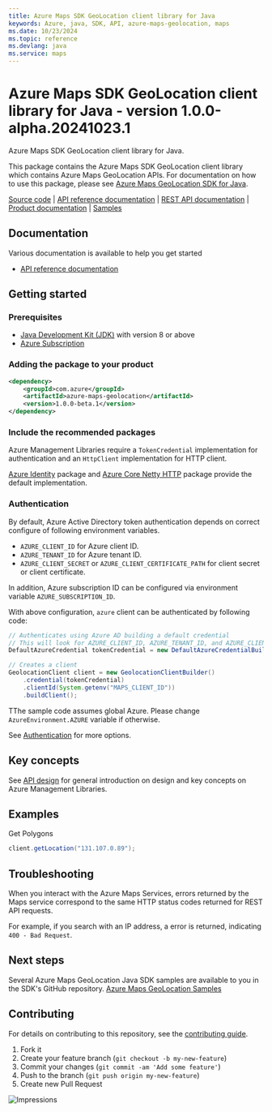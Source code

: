 ```yaml
---
title: Azure Maps SDK GeoLocation client library for Java
keywords: Azure, java, SDK, API, azure-maps-geolocation, maps
ms.date: 10/23/2024
ms.topic: reference
ms.devlang: java
ms.service: maps
---
```

# Azure Maps SDK GeoLocation client library for Java - version 1.0.0-alpha.20241023.1 


Azure Maps SDK GeoLocation client library for Java.

This package contains the Azure Maps SDK GeoLocation client library which contains Azure Maps GeoLocation APIs. For documentation on how to use this package, please see [Azure Maps GeoLocation SDK for Java](/rest/api/maps/geolocation).

[Source code][source] | [API reference documentation][docs] | [REST API documentation][rest_docs] | [Product documentation][product_docs] | [Samples][samples]

## Documentation

Various documentation is available to help you get started

- [API reference documentation][docs]

## Getting started

### Prerequisites

- [Java Development Kit (JDK)][jdk] with version 8 or above
- [Azure Subscription][azure_subscription]

### Adding the package to your product

[//]: # ({x-version-update-start;com.azure:azure-maps-geolocation;current})
```xml
<dependency>
    <groupId>com.azure</groupId>
    <artifactId>azure-maps-geolocation</artifactId>
    <version>1.0.0-beta.1</version>
</dependency>
```
[//]: # ({x-version-update-end})

### Include the recommended packages

Azure Management Libraries require a `TokenCredential` implementation for authentication and an `HttpClient` implementation for HTTP client.

[Azure Identity][azure_identity] package and [Azure Core Netty HTTP][azure_core_http_netty] package provide the default implementation.

### Authentication

By default, Azure Active Directory token authentication depends on correct configure of following environment variables.

- `AZURE_CLIENT_ID` for Azure client ID.
- `AZURE_TENANT_ID` for Azure tenant ID.
- `AZURE_CLIENT_SECRET` or `AZURE_CLIENT_CERTIFICATE_PATH` for client secret or client certificate.

In addition, Azure subscription ID can be configured via environment variable `AZURE_SUBSCRIPTION_ID`.

With above configuration, `azure` client can be authenticated by following code:

```java com.azure.maps.geolocation.sync.builder.ad.instantiation
// Authenticates using Azure AD building a default credential
// This will look for AZURE_CLIENT_ID, AZURE_TENANT_ID, and AZURE_CLIENT_SECRET env variables
DefaultAzureCredential tokenCredential = new DefaultAzureCredentialBuilder().build();

// Creates a client
GeolocationClient client = new GeolocationClientBuilder()
    .credential(tokenCredential)
    .clientId(System.getenv("MAPS_CLIENT_ID"))
    .buildClient();
```

TThe sample code assumes global Azure. Please change `AzureEnvironment.AZURE` variable if otherwise.

See [Authentication][authenticate] for more options.

## Key concepts

See [API design][design] for general introduction on design and key concepts on Azure Management Libraries.

## Examples
Get Polygons
```java com.azure.maps.geolocation.sync.get_ip_to_location
client.getLocation("131.107.0.89");
```

## Troubleshooting
When you interact with the Azure Maps Services, errors returned by the Maps service correspond to the same HTTP status codes returned for REST API requests.

For example, if you search with an IP address, a error is returned, indicating `400 - Bad Request`.

## Next steps

Several Azure Maps GeoLocation Java SDK samples are available to you in the SDK's GitHub repository.
[Azure Maps GeoLocation Samples](https://github.com/Azure/azure-sdk-for-java/tree/main/sdk/maps/azure-maps-geolocation/src/samples)

## Contributing

For details on contributing to this repository, see the [contributing guide](https://github.com/Azure/azure-sdk-for-java/blob/main/CONTRIBUTING.md).

1. Fork it
1. Create your feature branch (`git checkout -b my-new-feature`)
1. Commit your changes (`git commit -am 'Add some feature'`)
1. Push to the branch (`git push origin my-new-feature`)
1. Create new Pull Request

<!-- LINKS -->
[source]: https://github.com/Azure/azure-sdk-for-java/tree/main/sdk/maps/azure-maps-geolocation/src
[samples]:  https://github.com/Azure/azure-sdk-for-java/tree/main/sdk/maps/azure-maps-geolocation/src/samples
[rest_docs]: /rest/api/maps
[product_docs]: /azure/azure-maps/
[docs]: https://azure.github.io/azure-sdk-for-java/
[jdk]: /java/azure/jdk/
[azure_subscription]: https://azure.microsoft.com/free/
[azure_identity]: https://github.com/Azure/azure-sdk-for-java/blob/main/sdk/identity/azure-identity
[azure_core_http_netty]: https://github.com/Azure/azure-sdk-for-java/blob/main/sdk/core/azure-core-http-netty
[authenticate]: https://github.com/Azure/azure-sdk-for-java/blob/main/sdk/resourcemanager/docs/AUTH.md
[design]: https://github.com/Azure/azure-sdk-for-java/blob/main/sdk/resourcemanager/docs/DESIGN.md

![Impressions](https://azure-sdk-impressions.azurewebsites.net/api/impressions/azure-sdk-for-java%2Fsdk%2Fmaps%2Fazure-maps-geolocation%2FREADME.png)

